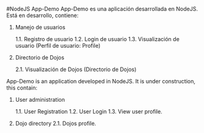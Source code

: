 #NodeJS App-Demo
App-Demo es una aplicación desarrollada en NodeJS.
Está en desarrollo, contiene:

1. Manejo de usuarios

	1.1. Registro de usuario
	1.2. Login de usuario
	1.3. Visualización de usuario (Perfil de usuario: Profile)

2. Directorio de Dojos

	2.1. Visualización de Dojos (Directorio de Dojos)

App-Demo is an application developed in NodeJS.
It is under construction, this contain:

1. User administration
	
	1.1. User Registration
	1.2. User Login
	1.3. View user profile.

2. Dojo directory
	2.1. Dojos profile.
